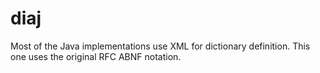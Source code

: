 # diaj

Most of the Java implementations use XML for dictionary definition. This one uses the original RFC ABNF notation.
